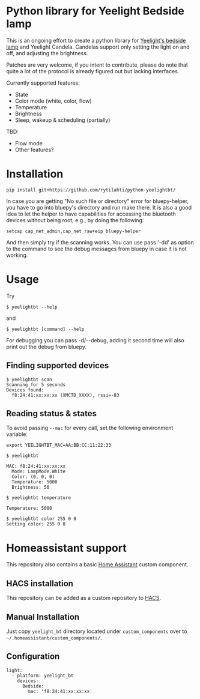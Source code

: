# Python library for Yeelight Bedside lamp

This is an ongoing effort to create a python library for [Yeelight's bedside lamp](http://www.yeelight.com/en_US/product/yeelight-ctd) and Yeelight Candela.
Candelas support only setting the light on and off, and adjusting the brightness.

Patches are very welcome, if you intent to contribute, please do note that quite a lot of the protocol is already figured out but lacking interfaces.

Currently supported features:
* State
* Color mode (white, color, flow)
* Temperature
* Brightness
* Sleep, wakeup & scheduling (partially)

TBD:
* Flow mode
* Other features?

# Installation

```
pip install git+https://github.com/rytilahti/python-yeelightbt/
```

In case you are getting "No such file or directory" error for bluepy-helper, you have to go into bluepy's directory and run make there.
It is also a good idea to let the helper to have capabilities for accessing the bluetooth devices without being root, e.g., by doing the following:

```
setcap cap_net_admin,cap_net_raw+eip bluepy-helper
```

And then simply try if the scanning works. You can use pass '-dd' as option to the command to see the debug messages from bluepy in case it is not working.

# Usage

Try
```
$ yeelightbt --help
```
and
```
$ yeelightbt [command] --help
```

For debugging you can pass -d/--debug, adding it second time will also print out the debug from bluepy.

## Finding supported devices

```
$ yeelightbt scan
Scanning for 5 seconds
Devices found:
  f8:24:41:xx:xx:xx (XMCTD_XXXX), rssi=-83

```

## Reading status & states

To avoid passing ```--mac``` for every call, set the following environment variable:

```
export YEELIGHTBT_MAC=AA:BB:CC:11:22:33
```

```
$ yeelightbt

MAC: f8:24:41:xx:xx:xx
  Mode: LampMode.White
  Color: (0, 0, 0)
  Temperature: 5000
  Brightness: 50
```

```
$ yeelightbt temperature

Temperature: 5000
```

```
$ yeelightbt color 255 0 0
Setting color: 255 0 0
```

# Homeassistant support

This repository also contains a basic [Home Assistant](https://home-assistant.io/) custom component.

## HACS installation

This repository can be added as a custom repository to [HACS](https://hacs.xyz/).

## Manual Installation

Just copy `yeelight_bt` directory located under `custom_components` over to `~/.homeassistant/custom_components/`.

## Configuration

```
light:
  - platform: yeelight_bt
    devices:
      Bedside:
        mac: 'f8:24:41:xx:xx:xx'
```
